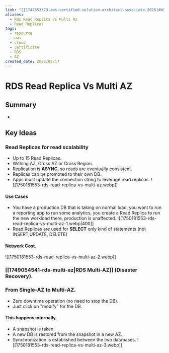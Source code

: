 ```yaml
---
link: "[[1747853373-aws-certified-solution-architect-associate-2025|AWS Certified Solution Architect Associate 2025]]"
aliases:
  - Rds Read Replica Vs Multi Az
  - Read Replicas
tags:
  - resource
  - aws
  - cloud
  - certificate
  - RDS
  - AZ
created_date: 2025/06/17
---
```

# RDS Read Replica Vs Multi AZ
## Summary
- 
## Key Ideas
### Read Replicas for read scalability
- Up to 15 Read Replicas.
- Withing AZ, Cross AZ or Cross Region.
- Replication is **ASYNC**, so reads are eventually consistent.
- Replicas can be promoted to their own DB.
- Apps must update the connection string to leverage read replicas.
![[1750181553-rds-read-replica-vs-multi-az.webp]]
#### Use Cases
- You have a production DB that is taking on normal load, you want to run a reporting app to run some analytics, you create a Read Replica to run the new workload there, production is unaffected.
![[1750181553-rds-read-replica-vs-multi-az-1.webp|400]]
- Read Replicas are used for **SELECT** only kind of statements (not INSERT,UPDATE, DELETE)
#### Network Cost.
![[1750181553-rds-read-replica-vs-multi-az-2.webp]]
### [[1749054541-rds-multi-az|RDS Multi-AZ]] (Disaster Recovery).
### From Single-AZ to Multi-AZ.
- Zero downtime operation (no need to stop the DB).
- Just click on "modify" for the DB.
#### This happens internally.
- A snapshot is taken.
- A new DB is restored from the snapshot in a new AZ.
- Synchronization is established between the two databases.
![[1750181553-rds-read-replica-vs-multi-az-3.webp]]






